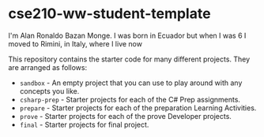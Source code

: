 # cse210-ww-student-template
I'm Alan Ronaldo Bazan Monge. I was born in Ecuador but when I was 6 I moved to Rimini, in Italy, where I live now

This repository contains the starter code for many different projects. They are arranged as follows:

* `sandbox` - An empty project that you can use to play around with any concepts you like.
* `csharp-prep` - Starter projects for each of the C# Prep assignments.
* `prepare` - Starter projects for each of the preparation Learning Activities.
* `prove` - Starter projects for each of the prove Developer projects.
* `final` - Starter projects for final project.
